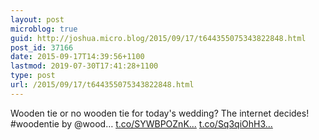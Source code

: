 ```yaml
---
layout: post
microblog: true
guid: http://joshua.micro.blog/2015/09/17/t644355075343822848.html
post_id: 37166
date: 2015-09-17T14:39:56+1100
lastmod: 2019-07-30T17:41:28+1100
type: post
url: /2015/09/17/t644355075343822848.html
---
```

Wooden tie or no wooden tie for today's wedding? The internet decides! #woodentie by @wood… [t.co/SYWBPOZnK...](http://t.co/SYWBPOZnKV) [t.co/Sq3qiOhH3...](http://t.co/Sq3qiOhH3l)
